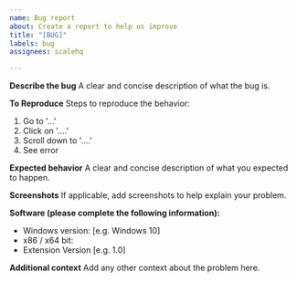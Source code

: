 ```yaml
---
name: Bug report
about: Create a report to help us improve
title: "[BUG]"
labels: bug
assignees: scalehq

---
```


**Describe the bug**
A clear and concise description of what the bug is.

**To Reproduce**
Steps to reproduce the behavior:
1. Go to '...'
2. Click on '....'
3. Scroll down to '....'
4. See error

**Expected behavior**
A clear and concise description of what you expected to happen.

**Screenshots**
If applicable, add screenshots to help explain your problem.

**Software (please complete the following information):**
 - Windows version: [e.g. Windows 10]
 - x86 / x64 bit:
 - Extension Version [e.g. 1.0]

**Additional context**
Add any other context about the problem here.
